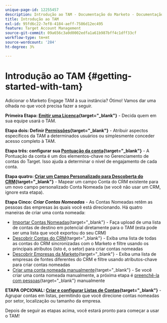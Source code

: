 ```yaml
---
unique-page-id: 12255457
description: Introdução ao TAM - Documentação do Marketo - Documentação do produto
title: Introdução ao TAM
exl-id: 95fd6c22-7ef8-4184-aeff-7586d12ec495
feature: Target Account Management
source-git-commit: 09a656c3a0d0002edfa1a61b987bff4c1dff33cf
workflow-type: tm+mt
source-wordcount: '284'
ht-degree: 3%

---
```


# Introdução ao TAM {#getting-started-with-tam}

Adicionar o Marketo Engage TAM à sua instância? Ótimo! Vamos dar uma olhada no que você precisa fazer a seguir.

**Primeira Etapa: [Emitir uma Licença](/help/marketo/product-docs/target-account-management/setup-tam/issue-a-license.md){target="_blank"}** - Decida quem em sua equipe usará o TAM.

**Etapa dois: Definir [Permissões](/help/marketo/product-docs/target-account-management/setup-tam/permissions.md){target="_blank"}** - Atribuir aspectos específicos da TAM a determinados usuários ou simplesmente conceder acesso completo à TAM.

**Etapa três: configurar sua [Pontuação da conta](/help/marketo/product-docs/target-account-management/setup-tam/account-score.md){target="_blank"}** - A Pontuação da conta é um dos elementos-chave no Gerenciamento de contas do Target. Isso ajuda a determinar o nível de engajamento de cada conta.

**Etapa quatro: [Criar um Campo Personalizado para Descoberta do CRM](/help/marketo/product-docs/target-account-management/setup-tam/create-a-custom-field-for-crm-discovery.md){target="_blank"}** - Mapear um campo Conta do CRM existente para um novo campo personalizado Conta Nomeada (se você não usar um CRM, ignore esta etapa).

**Etapa Cinco:** **_Criar Contas Nomeadas_** - As Contas Nomeadas retêm as pessoas das empresas às quais você está direcionando. Há quatro maneiras de criar uma conta nomeada:

* [Importar Contas Nomeadas](/help/marketo/product-docs/target-account-management/target/named-accounts/import-named-accounts.md){target="_blank"} - Faça upload de uma lista de contas de destino em potencial diretamente para o TAM (esta pode ser uma lista que você exportou do seu CRM)
* [Descobrir Contas do CRM](/help/marketo/product-docs/target-account-management/target/named-accounts/discover-accounts.md#discover-crm-accounts){target="_blank"} - Exiba uma lista de todas as contas do CRM sincronizadas com o Marketo e filtre usando os principais atributos (isto é, o setor) para criar contas nomeadas
* [Descobrir Empresas da Marketo](/help/marketo/product-docs/target-account-management/target/named-accounts/discover-accounts.md#discover-marketo-companies){target="_blank"} - Exiba uma lista de empresas de fontes diferentes do CRM e filtre usando atributos-chave para criar contas nomeadas
* [Criar uma conta nomeada manualmente](/help/marketo/product-docs/target-account-management/target/named-accounts/create-a-named-account.md){target="_blank"} - Se você criar uma conta nomeada manualmente, a próxima etapa é [preenchê-la com pessoas](/help/marketo/product-docs/target-account-management/target/named-accounts/add-people-to-a-named-account.md){target="_blank"} manualmente

**ETAPA OPCIONAL: [Criar e configurar Listas de Contas](/help/marketo/product-docs/target-account-management/target/account-lists.md#create-a-new-account-list){target="_blank"}** - Agrupar contas em listas, permitindo que você direcione contas nomeadas por setor, localização ou tamanho da empresa.

Depois de seguir as etapas acima, você estará pronto para começar a usar o TAM!
